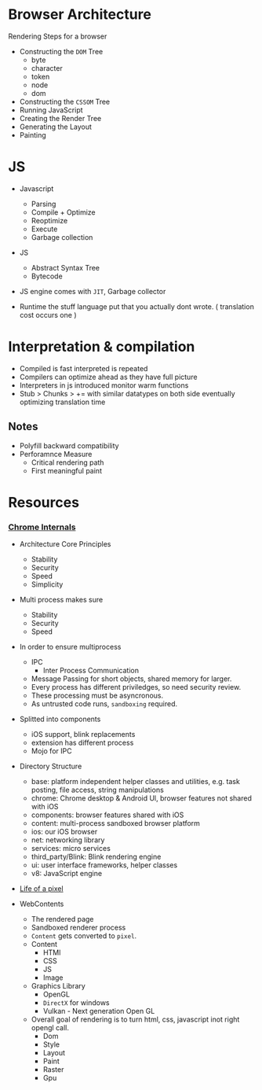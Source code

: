# Browser Architecture

Rendering Steps for a browser
- Constructing the `DOM` Tree
    - byte
    - character
    - token
    - node
    - dom
- Constructing the `CSSOM` Tree
- Running JavaScript
- Creating the Render Tree
- Generating the Layout
- Painting

# JS
- Javascript
    - Parsing
    - Compile + Optimize
    - Reoptimize
    - Execute
    - Garbage collection
- JS 
    - Abstract Syntax Tree
    - Bytecode

- JS engine comes with `JIT`, Garbage collector
- Runtime the stuff language put that you actually dont wrote. ( translation cost occurs one )

# Interpretation & compilation
- Compiled is fast interpreted is repeated
- Compilers can optimize ahead as they have full picture
- Interpreters in js introduced monitor warm functions
- Stub > Chunks > += with similar datatypes on both side
eventually optimizing translation time

## Notes
- Polyfill backward compatibility
- Perforamnce Measure
    - Critical rendering path
    - First meaningful paint


# Resources
### [Chrome Internals](https://www.youtube.com/watch?v=PzzNuCk-e0Y&list=RDCMUCnUYZLuoy1rq1aVMwx4aTzw&start_radio=1&ab_channel=GoogleChromeDevelopers)

- Architecture Core Principles
    - Stability
    - Security
    - Speed
    - Simplicity

- Multi process makes sure
    - Stability
    - Security
    - Speed
    
- In order to ensure multiprocess
    - IPC 
        - Inter Process Communication
    - Message Passing for short objects, shared memory for larger.
    - Every process has different priviledges, so need security review.
    - These processing must be asyncronous.
    - As untrusted code runs, `sandboxing` required.

- Splitted into components
    - iOS support, blink replacements
    - extension has different process
    - Mojo for IPC 

- Directory Structure
    - base: platform independent helper classes and utilities, e.g. task posting, file access, string manipulations
    - chrome: Chrome desktop & Android Ul, browser features not shared with iOS
    - components: browser features shared with iOS
    - content: multi-process sandboxed browser platform
    - ios: our iOS browser
    - net: networking library
    - services: micro services
    - third_party/Blink: Blink rendering engine
    - ui: user interface frameworks, helper classes
    -  v8: JavaScript engine

- [Life of a pixel](https://www.youtube.com/watch?v=m-J-tbAlFic&ab_channel=GoogleChromeDevelopers)

- WebContents
    - The rendered page
    - Sandboxed renderer process
    - `Content` gets converted to `pixel`.
    - Content
        - HTMl
        - CSS
        - JS
        - Image
    - Graphics Library
        - OpenGL
        - `DirectX` for windows
        - Vulkan - Next generation Open GL
    - Overall goal of rendering is to turn html, css, javascript inot right opengl call.
        - Dom
        - Style
        - Layout
        - Paint
        - Raster
        - Gpu